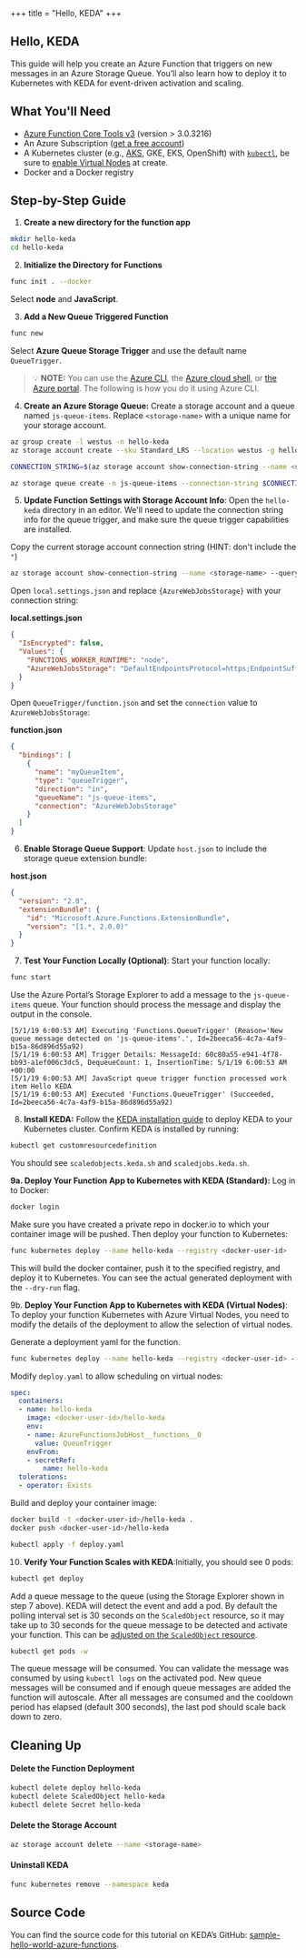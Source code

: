 +++
title = "Hello, KEDA"
+++

## Hello, KEDA 

This guide will help you create an Azure Function that triggers on new messages in an Azure Storage Queue. You’ll also learn how to deploy it to Kubernetes with KEDA for event-driven activation and scaling.

## What You'll Need

- [Azure Function Core Tools v3](https://github.com/azure/azure-functions-core-tools#installing) (version > 3.0.3216)
- An Azure Subscription ([get a free account](http://azure.com/free))
- A Kubernetes cluster (e.g., [AKS](https://docs.microsoft.com/en-us/azure/aks/kubernetes-walkthrough-portal), GKE, EKS, OpenShift) with [`kubectl`](https://kubernetes.io/docs/tasks/tools/install-kubectl/), be sure to [enable Virtual Nodes](https://docs.microsoft.com/en-us/azure/aks/virtual-nodes-portal) at create.
- Docker and a Docker registry

## Step-by-Step Guide

1. **Create a new directory for the function app**

```sh
mkdir hello-keda
cd hello-keda
```

2. **Initialize the Directory for Functions**

```sh
func init . --docker
```

Select **node** and **JavaScript**.

3. **Add a New Queue Triggered Function**

```sh
func new
```

Select **Azure Queue Storage Trigger** and use the default name `QueueTrigger`.

> 💡 **NOTE:** You can use the [Azure CLI](https://docs.microsoft.com/cli/azure/install-azure-cli?view=azure-cli-latest), the [Azure cloud shell](https://shell.azure.com), or [the Azure portal](https://docs.microsoft.com/azure/storage/common/storage-quickstart-create-account#create-a-storage-account-1). The following is how you do it using Azure CLI.

4. **Create an Azure Storage Queue:** Create a storage account and a queue named `js-queue-items`. Replace `<storage-name>` with a unique name for your storage account.

```sh
az group create -l westus -n hello-keda
az storage account create --sku Standard_LRS --location westus -g hello-keda -n <storage-name>

CONNECTION_STRING=$(az storage account show-connection-string --name <storage-name> --query connectionString -o tsv)

az storage queue create -n js-queue-items --connection-string $CONNECTION_STRING
```

5. **Update Function Settings with Storage Account Info**: Open the `hello-keda` directory in an editor.  We'll need to update the connection string info for the queue trigger, and make sure the queue trigger capabilities are installed.

Copy the current storage account connection string (HINT: don't include the `"`)

```sh
az storage account show-connection-string --name <storage-name> --query connectionString
```

Open `local.settings.json` and replace `{AzureWebJobsStorage}` with your connection string:

**local.settings.json**
```json
{
  "IsEncrypted": false,
  "Values": {
    "FUNCTIONS_WORKER_RUNTIME": "node",
    "AzureWebJobsStorage": "DefaultEndpointsProtocol=https;EndpointSuffix=core.windows.net;AccountName=mystorageaccount;AccountKey=shhhh==="
  }
}
```

Open `QueueTrigger/function.json` and set the `connection` value to `AzureWebJobsStorage`:

**function.json**
```json
{
  "bindings": [
    {
      "name": "myQueueItem",
      "type": "queueTrigger",
      "direction": "in",
      "queueName": "js-queue-items",
      "connection": "AzureWebJobsStorage"
    }
  ]
}
```

6. **Enable Storage Queue Support**: Update `host.json` to include the storage queue extension bundle:

**host.json**
```json
{
  "version": "2.0",
  "extensionBundle": {
    "id": "Microsoft.Azure.Functions.ExtensionBundle",
    "version": "[1.*, 2.0.0)"
  }
}
```

7. **Test Your Function Locally (Optional)**: Start your function locally:

```sh
func start
```

Use the Azure Portal’s Storage Explorer to add a message to the `js-queue-items` queue. Your function should process the message and display the output in the console.

```cli
[5/1/19 6:00:53 AM] Executing 'Functions.QueueTrigger' (Reason='New queue message detected on 'js-queue-items'.', Id=2beeca56-4c7a-4af9-b15a-86d896d55a92)
[5/1/19 6:00:53 AM] Trigger Details: MessageId: 60c80a55-e941-4f78-bb93-a1ef006c3dc5, DequeueCount: 1, InsertionTime: 5/1/19 6:00:53 AM +00:00
[5/1/19 6:00:53 AM] JavaScript queue trigger function processed work item Hello KEDA
[5/1/19 6:00:53 AM] Executed 'Functions.QueueTrigger' (Succeeded, Id=2beeca56-4c7a-4af9-b15a-86d896d55a92)
```

8. **Install KEDA:** Follow the [KEDA installation guide](/deploy.md) to deploy KEDA to your Kubernetes cluster. Confirm KEDA is installed by running:

```sh
kubectl get customresourcedefinition
```

You should see `scaledobjects.keda.sh` and `scaledjobs.keda.sh`.

**9a. Deploy Your Function App to Kubernetes with KEDA (Standard):** Log in to Docker:

```sh
docker login
```

Make sure you have created a private repo in docker.io to which your container image will be pushed. Then deploy your function to Kubernetes:

```sh
func kubernetes deploy --name hello-keda --registry <docker-user-id>
```

This will build the docker container, push it to the specified registry, and deploy it to Kubernetes. You can see the actual generated deployment with the `--dry-run` flag.


9b. **Deploy Your Function App to Kubernetes with KEDA (Virtual Nodes)**: To deploy your function Kubernetes with Azure Virtual Nodes, you need to modify the details of the deployment to allow the selection of virtual nodes.

Generate a deployment yaml for the function.

```sh
func kubernetes deploy --name hello-keda --registry <docker-user-id> --javascript --dry-run > deploy.yaml
```

Modify `deploy.yaml` to allow scheduling on virtual nodes:

```yaml
spec:
  containers:
  - name: hello-keda
    image: <docker-user-id>/hello-keda
    env:
    - name: AzureFunctionsJobHost__functions__0
      value: QueueTrigger
    envFrom:
    - secretRef:
        name: hello-keda
  tolerations:
  - operator: Exists
```

Build and deploy your container image:

```sh
docker build -t <docker-user-id>/hello-keda .
docker push <docker-user-id>/hello-keda

kubectl apply -f deploy.yaml
```

10. **Verify Your Function Scales with KEDA**:Initially, you should see 0 pods:

```sh
kubectl get deploy
```

Add a queue message to the queue (using the Storage Explorer shown in step 7 above).  KEDA will detect the event and add a pod.  By default the polling interval set is 30 seconds on the `ScaledObject` resource, so it may take up to 30 seconds for the queue message to be detected and activate your function.  This can be [adjusted on the `ScaledObject` resource](https://github.com/kedacore/keda/wiki/ScaledObject-spec).

```sh
kubectl get pods -w
```

The queue message will be consumed.  You can validate the message was consumed by using `kubectl logs` on the activated pod.  New queue messages will be consumed and if enough queue messages are added the function will autoscale.  After all messages are consumed and the cooldown period has elapsed (default 300 seconds), the last pod should scale back down to zero.

## Cleaning Up

#### Delete the Function Deployment

```sh
kubectl delete deploy hello-keda
kubectl delete ScaledObject hello-keda
kubectl delete Secret hello-keda
```

#### Delete the Storage Account

```sh
az storage account delete --name <storage-name>
```

#### Uninstall KEDA

```sh
func kubernetes remove --namespace keda
```

## Source Code

You can find the source code for this tutorial on KEDA’s GitHub: [sample-hello-world-azure-functions](https://github.com/kedacore/sample-hello-world-azure-functions).
